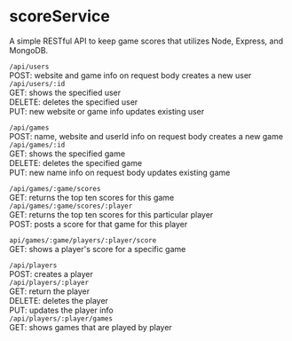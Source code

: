 # scoreService
A simple RESTful API to keep game scores that utilizes Node, Express, and MongoDB.

`/api/users`  
POST: website and game info on request body creates a new user  
`/api/users/:id`  
GET: shows the specified user  
DELETE: deletes the specified user  
PUT: new website or game info updates existing user  

`/api/games`  
POST: name, website and userId info on request body creates a new game   
`/api/games/:id`  
GET: shows the specified game  
DELETE: deletes the specified game  
PUT: new name info on request body updates existing game  

`/api/games/:game/scores`  
GET: returns the top ten scores for this game  
`/api/games/:game/scores/:player`  
GET: returns the top ten scores for this particular player  
POST: posts a score for that game for this player  
<!-- next one needs fixing -->  
`api/games/:game/players/:player/score`  
GET: shows a player's score for a specific game  

`/api/players`  
POST: creates a player  
`/api/players/:player`  
GET: return the player  
DELETE: deletes the player  
PUT: updates the player info  
`/api/players/:player/games`  
GET: shows games that are played by player  
